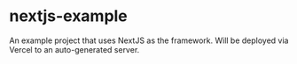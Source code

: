 # nextjs-example
An example project that uses NextJS as the framework. Will be deployed via Vercel to an auto-generated server.
